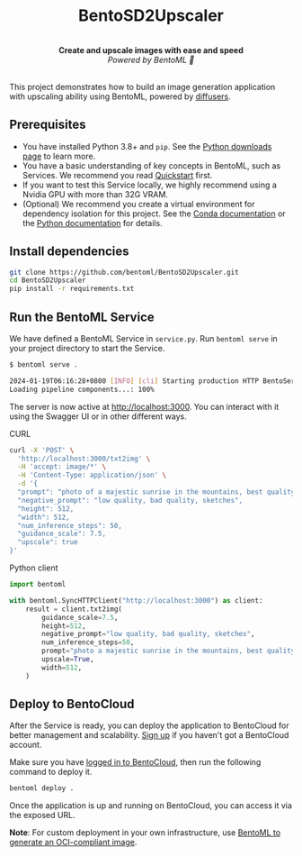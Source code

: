 <div align="center">
    <h1 align="center">BentoSD2Upscaler</h1>
    <br>
    <strong>Create and upscale images with ease and speed<br></strong>
    <i>Powered by BentoML 🍱</i>
    <br>
</div>
<br>

This project demonstrates how to build an image generation application with upscaling ability using BentoML, powered by [diffusers](https://github.com/huggingface/diffusers).

## Prerequisites

- You have installed Python 3.8+ and `pip`. See the [Python downloads page](https://www.python.org/downloads/) to learn more.
- You have a basic understanding of key concepts in BentoML, such as Services. We recommend you read [Quickstart](https://docs.bentoml.com/en/latest/get-started/quickstart.html) first.
- If you want to test this Service locally, we highly recommend using a Nvidia GPU with more than 32G VRAM.
- (Optional) We recommend you create a virtual environment for dependency isolation for this project. See the [Conda documentation](https://conda.io/projects/conda/en/latest/user-guide/tasks/manage-environments.html) or the [Python documentation](https://docs.python.org/3/library/venv.html) for details.

## Install dependencies

```bash
git clone https://github.com/bentoml/BentoSD2Upscaler.git
cd BentoSD2Upscaler
pip install -r requirements.txt
```

## Run the BentoML Service

We have defined a BentoML Service in `service.py`. Run `bentoml serve` in your project directory to start the Service.

```bash
$ bentoml serve .

2024-01-19T06:16:28+0800 [INFO] [cli] Starting production HTTP BentoServer from "service:SD2Service" listening on http://localhost:3000 (Press CTRL+C to quit)
Loading pipeline components...: 100%
```

The server is now active at [http://localhost:3000](http://localhost:3000/). You can interact with it using the Swagger UI or in other different ways.

CURL

```bash
curl -X 'POST' \
  'http://localhost:3000/txt2img' \
  -H 'accept: image/*' \
  -H 'Content-Type: application/json' \
  -d '{
  "prompt": "photo of a majestic sunrise in the mountains, best quality, 4k",
  "negative_prompt": "low quality, bad quality, sketches",
  "height": 512,
  "width": 512,
  "num_inference_steps": 50,
  "guidance_scale": 7.5,
  "upscale": true
}'
```

Python client

```python
import bentoml

with bentoml.SyncHTTPClient("http://localhost:3000") as client:
    result = client.txt2img(
        guidance_scale=7.5,
        height=512,
        negative_prompt="low quality, bad quality, sketches",
        num_inference_steps=50,
        prompt="photo a majestic sunrise in the mountains, best quality, 4k",
        upscale=True,
        width=512,
    )
```

## Deploy to BentoCloud

After the Service is ready, you can deploy the application to BentoCloud for better management and scalability. [Sign up](https://www.bentoml.com/) if you haven't got a BentoCloud account.

Make sure you have [logged in to BentoCloud](https://docs.bentoml.com/en/latest/bentocloud/how-tos/manage-access-token.html), then run the following command to deploy it.

```bash
bentoml deploy .
```

Once the application is up and running on BentoCloud, you can access it via the exposed URL.

**Note**: For custom deployment in your own infrastructure, use [BentoML to generate an OCI-compliant image](https://docs.bentoml.com/en/latest/guides/containerization.html).
